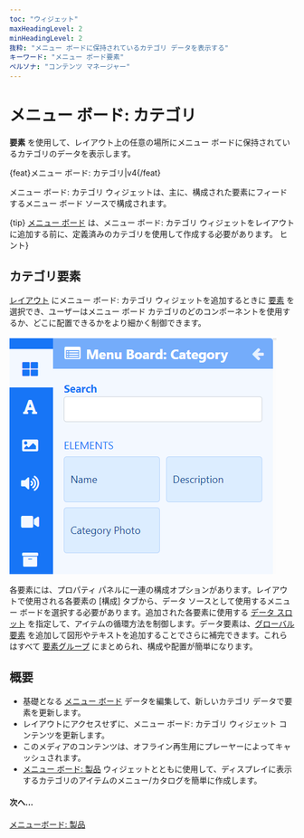 ```yaml
---
toc: "ウィジェット"
maxHeadingLevel: 2
minHeadingLevel: 2
抜粋: "メニュー ボードに保持されているカテゴリ データを表示する"
キーワード: "メニュー ボード要素"
ペルソナ: "コンテンツ マネージャー"
---
```


# メニュー ボード: カテゴリ

**要素** を使用して、レイアウト上の任意の場所にメニュー ボードに保持されているカテゴリのデータを表示します。

{feat}メニュー ボード: カテゴリ|v4{/feat}

メニュー ボード: カテゴリ ウィジェットは、主に、構成された要素にフィードするメニュー ボード ソースで構成されます。

{tip}
[メニュー ボード](media_menuboards.html) は、メニュー ボード: カテゴリ ウィジェットをレイアウトに追加する前に、定義済みのカテゴリを使用して作成する必要があります。
ヒント}

## カテゴリ要素

[レイアウト](layouts_editor.html) にメニュー ボード: カテゴリ ウィジェットを追加するときに [要素](layouts_editor#content-data-widgets-and-elements) を選択でき、ユーザーはメニュー ボード カテゴリのどのコンポーネントを使用するか、どこに配置できるかをより細かく制御できます。

![カテゴリ要素](img/v4_media_modules_category_elements.png)

各要素には、プロパティ パネルに一連の構成オプションがあります。レイアウトで使用される各要素の [構成] タブから、データ ソースとして使用するメニュー ボードを選択する必要があります。追加された各要素に使用する [データ スロット](layouts_editor.html#content-data-slots) を指定して、アイテムの循環方法を制御します。データ要素は、[グローバル要素](layouts_editor.html#content-global-elements) を追加して図形やテキストを追加することでさらに補完できます。これらはすべて [要素グループ](layouts_editor.html#content-grouping-elements) にまとめられ、構成や配置が簡単になります。

## 概要

- 基礎となる [メニュー ボード](media_menuboards.html#content-create-and-configure-categories) データを編集して、新しいカテゴリ データで要素を更新します。
- レイアウトにアクセスせずに、メニュー ボード: カテゴリ ウィジェット コンテンツを更新します。
- このメディアのコンテンツは、オフライン再生用にプレーヤーによってキャッシュされます。
- [メニュー ボード: 製品](media_module_menuboards_products.html) ウィジェットとともに使用して、ディスプレイに表示するカテゴリのアイテムのメニュー/カタログを簡単に作成します。

#### 次へ...

[メニューボード: 製品](media_module_menuboards_products.html)